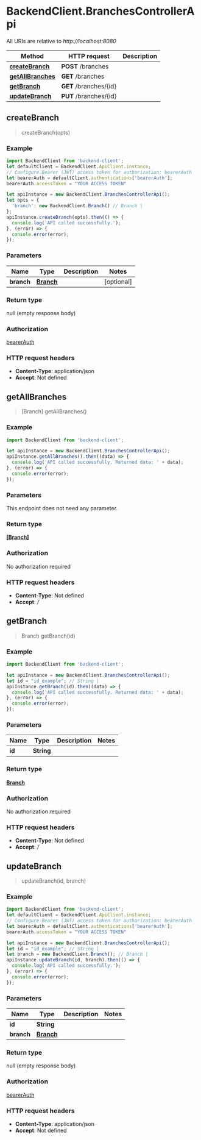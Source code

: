 # BackendClient.BranchesControllerApi

All URIs are relative to *http://localhost:8080*

Method | HTTP request | Description
------------- | ------------- | -------------
[**createBranch**](BranchesControllerApi.md#createBranch) | **POST** /branches | 
[**getAllBranches**](BranchesControllerApi.md#getAllBranches) | **GET** /branches | 
[**getBranch**](BranchesControllerApi.md#getBranch) | **GET** /branches/{id} | 
[**updateBranch**](BranchesControllerApi.md#updateBranch) | **PUT** /branches/{id} | 



## createBranch

> createBranch(opts)



### Example

```javascript
import BackendClient from 'backend-client';
let defaultClient = BackendClient.ApiClient.instance;
// Configure Bearer (JWT) access token for authorization: bearerAuth
let bearerAuth = defaultClient.authentications['bearerAuth'];
bearerAuth.accessToken = "YOUR ACCESS TOKEN"

let apiInstance = new BackendClient.BranchesControllerApi();
let opts = {
  'branch': new BackendClient.Branch() // Branch | 
};
apiInstance.createBranch(opts).then(() => {
  console.log('API called successfully.');
}, (error) => {
  console.error(error);
});

```

### Parameters


Name | Type | Description  | Notes
------------- | ------------- | ------------- | -------------
 **branch** | [**Branch**](Branch.md)|  | [optional] 

### Return type

null (empty response body)

### Authorization

[bearerAuth](../README.md#bearerAuth)

### HTTP request headers

- **Content-Type**: application/json
- **Accept**: Not defined


## getAllBranches

> [Branch] getAllBranches()



### Example

```javascript
import BackendClient from 'backend-client';

let apiInstance = new BackendClient.BranchesControllerApi();
apiInstance.getAllBranches().then((data) => {
  console.log('API called successfully. Returned data: ' + data);
}, (error) => {
  console.error(error);
});

```

### Parameters

This endpoint does not need any parameter.

### Return type

[**[Branch]**](Branch.md)

### Authorization

No authorization required

### HTTP request headers

- **Content-Type**: Not defined
- **Accept**: */*


## getBranch

> Branch getBranch(id)



### Example

```javascript
import BackendClient from 'backend-client';

let apiInstance = new BackendClient.BranchesControllerApi();
let id = "id_example"; // String | 
apiInstance.getBranch(id).then((data) => {
  console.log('API called successfully. Returned data: ' + data);
}, (error) => {
  console.error(error);
});

```

### Parameters


Name | Type | Description  | Notes
------------- | ------------- | ------------- | -------------
 **id** | **String**|  | 

### Return type

[**Branch**](Branch.md)

### Authorization

No authorization required

### HTTP request headers

- **Content-Type**: Not defined
- **Accept**: */*


## updateBranch

> updateBranch(id, branch)



### Example

```javascript
import BackendClient from 'backend-client';
let defaultClient = BackendClient.ApiClient.instance;
// Configure Bearer (JWT) access token for authorization: bearerAuth
let bearerAuth = defaultClient.authentications['bearerAuth'];
bearerAuth.accessToken = "YOUR ACCESS TOKEN"

let apiInstance = new BackendClient.BranchesControllerApi();
let id = "id_example"; // String | 
let branch = new BackendClient.Branch(); // Branch | 
apiInstance.updateBranch(id, branch).then(() => {
  console.log('API called successfully.');
}, (error) => {
  console.error(error);
});

```

### Parameters


Name | Type | Description  | Notes
------------- | ------------- | ------------- | -------------
 **id** | **String**|  | 
 **branch** | [**Branch**](Branch.md)|  | 

### Return type

null (empty response body)

### Authorization

[bearerAuth](../README.md#bearerAuth)

### HTTP request headers

- **Content-Type**: application/json
- **Accept**: Not defined


